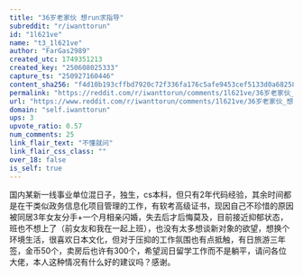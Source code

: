 ```yaml
---
title: "36岁老家伙 想run求指导"
subreddit: "r/iwanttorun"
id: "1l621ve"
name: "t3_1l621ve"
author: "FarGas2989"
created_utc: 1749351213
created_key: "250608025333"
capture_ts: "250927160446"
content_sha256: "f4d10b193cffbd7920c72f336fa176c5afe9453cef5133d0a682585804d986a2"
permalink: "https://reddit.com/r/iwanttorun/comments/1l621ve/36岁老家伙_想run求指导/"
url: "https://www.reddit.com/r/iwanttorun/comments/1l621ve/36岁老家伙_想run求指导/"
domain: "self.iwanttorun"
ups: 3
upvote_ratio: 0.57
num_comments: 25
link_flair_text: "不懂就问"
link_flair_css_class: ""
over_18: false
is_self: true
---
```


国内某新一线事业单位混日子，独生，cs本科，但只有2年代码经验，其余时间都是在干类似政务信息化项目管理的工作，有软考高级证书，现因自己不珍惜的原因被同居3年女友分手+一个月相亲闪婚，失去后才后悔莫及，目前接近抑郁状态，班也不想上了（前女友和我在一起上班），也没有太多想谈新对象的欲望，想换个环境生活，很喜欢日本文化，但对于压抑的工作氛围也有点抵触，有日旅游三年签，金币50个，卖房后也许有300个，希望润日留学工作而不是躺平，请问各位大佬，本人这种情况有什么好的建议吗？感谢。
